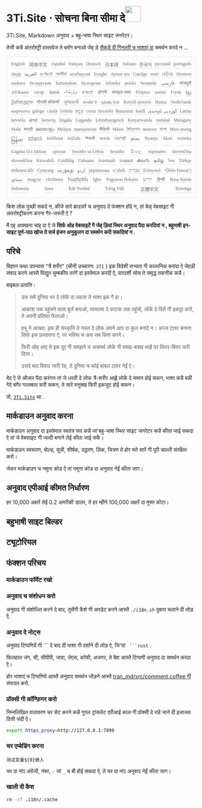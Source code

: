 <h1 style="justify-content:space-between">3Ti.Site ⋅ सोचना बिना सीमा दे<img src="//i-01.eu.org/3Ti/logo.svg" style="user-select:none;margin-top:-1px;width:42px"></h1>

3Ti.Site, Markdown अनुवाद + बहु-भाषा स्थिर साइट जनरेटर।

तेजी कन्नै अंतर्राश्ट्री दस्तावेज ते ब्लॉग बनाओ जेह् ड़े [सैकड़ें दी गिनतरी च भाशाएं दा](https://github.com/i18n-site/node/blob/main/lang/src/index.js) समर्थन करदे न ...

<pre class="langli" style="display:flex;flex-wrap:wrap;background:transparent;border:1px solid #eee;font-size:12px;box-shadow:0 0 3px inset #eee;padding:12px 5px 4px 12px;justify-content:space-between;"><style>pre.langli i{font-weight:300;font-family:s;margin-right:7px;margin-bottom:8px;font-style:normal;color:#666;border-bottom:1px dashed #ccc;}</style><i>English</i><i> 简体中文 </i><i>español</i><i>français</i><i>Deutsch</i><i> 日本語 </i><i>italiano</i><i>한국어</i><i>русский</i><i>português</i><i>shqip</i><i>‫العربية‬</i><i>አማርኛ</i><i>অসমীয়া</i><i>azərbaycan</i><i>Eʋegbe</i><i>Aymar aru</i><i>Gaeilge</i><i>eesti</i><i>ଓଡ଼ିଆ</i><i>Oromoo</i><i>euskara</i><i>беларуская</i><i>bamanakan</i><i>български</i><i>íslenska</i><i>polski</i><i>bosanski</i><i>‫فارسی‬</i><i>भोजपुरी</i><i>Afrikaans</i><i>татар</i><i>dansk</i><i>‫ދިވެހިބަސް‬</i><i>ትግርኛ</i><i>डोगरी</i><i>संस्कृत भाषा</i><i>Filipino</i><i>suomi</i><i>Frysk</i><i>ខ្មែរ</i><i>ქართული</i><i>गोंयची कोंकणी</i><i>ગુજરાતી</i><i>avañe’ẽ</i><i>қазақ тілі</i><i>Kreyòl ayisyen</i><i>Hausa</i><i>Nederlands</i><i>кыргызча</i><i>galego</i><i>català</i><i>čeština</i><i>ಕನ್ನಡ</i><i>corsu</i><i>hrvatski</i><i>Runasimi</i><i>kurdî</i><i>‫کوردیی ناوەندی‬</i><i>Latina</i><i>latviešu</i><i>ລາວ</i><i>lietuvių</i><i>lingála</i><i>Luganda</i><i>Lëtzebuergesch</i><i>Kinyarwanda</i><i>română</i><i>Malagasy</i><i>Malti</i><i>मराठी</i><i>മലയാളം</i><i>Melayu</i><i>македонски</i><i>मैथिली</i><i>Māori</i><i>মৈতৈলোন্</i><i>монгол</i><i>বাংলা</i><i>Mizo ṭawng</i><i>မြန်မာ</i><i>𞄀𞄄𞄰𞄩𞄍𞄜𞄰</i><i>IsiXhosa</i><i>isiZulu</i><i>नेपाली</i><i>norsk</i><i>ਪੰਜਾਬੀ</i><i>‫پښتو‬</i><i>Nyanja</i><i>Akan</i><i>svenska</i><i>Gagana fa'a Sāmoa</i><i>српски</i><i>Sesotho sa Leboa</i><i>Sesotho</i><i>සිංහල</i><i>esperanto</i><i>slovenčina</i><i>slovenščina</i><i>Kiswahili</i><i>Gàidhlig</i><i>Cebuano</i><i>Soomaali</i><i>тоҷикӣ</i><i>తెలుగు</i><i>தமிழ்</i><i>ไทย</i><i>Türkçe</i><i>türkmen dili</i><i>Cymraeg</i><i>‫ئۇيغۇرچە‬</i><i>‫اردو‬</i><i>українська</i><i>o‘zbek</i><i>‫עברית‬</i><i>Ελληνικά</i><i>ʻŌlelo Hawaiʻi</i><i>‫سنڌي‬</i><i>magyar</i><i>chiShona</i><i>հայերեն</i><i>Igbo</i><i>Pagsasao Ilokano</i><i>‫ייִדיש‬</i><i>हिन्दी</i><i>Basa Sunda</i><i>Indonesia</i><i>Jawa</i><i>Èdè Yorùbá</i><i>Tiếng Việt</i><i> 正體中文 </i><i>Xitsonga</i></pre>

किश लोक पुच्छी सकदे न, कीजे सारे ब्राउज़रें च अनुवाद दे फंक्शन होंदे न, तां केह् वेबसाइट गी अंतर्राश्ट्रीकरण करना गैर-जरूरी ऐ ?

मैं एह् आक्खना चांह् दा ऐ जे **सिर्फ ओह वेबसाइटें गै जेह् ड़ियां स्थिर अनुवाद पैदा करदियां न , बहुभाषी इन-साइट पूर्ण-पाठ खोज ते सर्च इंजन अनुकूलन दा समर्थन करी सकदियां न** .

## परिचे

विज्ञान कथा उपन्यास &quot;त्रै शरीर&quot; (चीनी उच्चारण: `3Tǐ` ) इक विदेशी सभ्यता गी काल्पनिक बनांदा ऐ जेह्ड़ी संवाद करने आस्तै विद्युत चुम्बकीय तरंगें दा इस्तेमाल करदी ऐ, पारदर्शी सोच ते समृद्ध तकनीक कन्नै।

बाइबल·उत्पत्ति :

> उस समें दुनिया भर दे लोकें दा लहजा ते भाशा इक गै हा।
>
> आकाश तक पहुंचने वाला बुर्ज बनाओ, परमात्मा दे फाटक तक पहुंचो, लोकें दे दिलें गी इकट्ठा करो, ते अपनी प्रतिष्ठा फैलाओ।
>
> प्रभु ने आख्या: इक ही संस्कृति ते नस्ल दे लोक अपने आप दा कुल बनांदे न। अज्ज टावर बनाना सिर्फ इक प्रस्तावना ऐ, पर भविष्य च अस सब किश करगे।
>
> फिरी ओह् आए ते इक दुए गी समझने च असमर्थ लोकें गी बक्ख-बक्ख थाह्रें पर तितर-बितर करी दित्ता।
>
> उसदे बाद विवाद जारी रेह, ते दुनिया च कोई बाबल टावर नेईं ऐ।

मेद ऐ जे औजार पैदा करंगन तां जे धरती दे लोक त्रै-शरीर आह्ले लोकें दे समान होई सकन, भाशा कन्नै बन्नी गेदे बगैर गल्लबात करी सकन, ते सारे मनुक्ख फिरी इकजुट होई सकन।

तो, [`3Ti.Site`](//3Ti.Site) था .

## मार्कडाउन अनुवाद करना

मार्कडाउन अनुवाद दा इस्तेमाल स्वतंत्र रूप कन्नै जां बहु-भाषा स्थिर साइट जनरेटर कन्नै कीता जाई सकदा ऐ तां जे वेबसाइट गी जल्दी बनाने लेई कीता जाई सकै।

मार्कडाउन स्वरूपण, बोल्ड, सूची, शीर्षक, उद्धरण, लिंक, चित्रण ते होर मते सारें गी पूरी चाल्ली संरक्षित करो।

जेकर मार्कडाउन च नमूना कोड ऐ तां नमूना कोड दा अनुवाद नेईं कीता जाग।

## अनुवाद एपीआई कीमत निर्धारण

हर 10,000 अक्षरें लेई 0.2 अमरीकी डालर, ते हर म्हीने 100,000 अक्षरें दा मुफ्त कोटा।

## बहुभाषी साइट बिल्डर

## ट्यूटोरियल

## फंक्शन परिचय

### मार्कडाउन फॉर्मेट रखो

### अनुवाद च संशोधन करो

अनुवाद गी संशोधित करने दे बाद, तुसेंगी कैशे गी अपडेट करने आस्तै `./i18n.sh` दुबारा चलाने दी लोड़ ऐ.

### अनुवाद दे नोट्स

अनुवाद टिप्पणियें गी \``` दे बाद दी भाशा गी दर्शाने दी लोड़ ऐ, जि'यां ` ```rust` .

फिलहाल जंग, सी, सीपीपी, जावा, जेएस, कॉफी, अजगर, ते बैश आस्तै टिप्पणी अनुवाद दा समर्थन करदा ऐ।

होर भाशाएं च टिप्पणियें आस्तै अनुवाद समर्थन जोड़ने आस्तै [tran_md/src/comment.coffee गी](https://github.com/i18n-site/node/blob/main/tran_md/src/comment.coffee) संपादत करो.

### प्रॉक्सी गी कॉन्फ़िगर करो

निम्नलिखित वातावरण चर सेट करने कन्नै गूगल ट्रांसलेट एपीआई काल गी प्रॉक्सी दे राहें जाने दी इजाजत दित्ती जंदी ऐ।

```bash
export https_proxy=http://127.0.0.1:7890
```

### चर एम्बेडिंग करना

```
测试变量${0}嵌入
```

चर दा नांऽ अंग्रेजी, नंबर, `-` जां `_` च बी होई सकदा ऐ, ते चर दा नांऽ अनुवाद नेईं कीता जाग।

### खाली दी कैश

```bash
rm -rf .i18n/.cache
```
